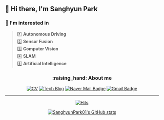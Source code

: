 ## 👋 Hi there, I'm Sanghyun Park

### :mag_right: **I'm interested in** 
> :one: **Autonomous Driving**  
> :two: **Sensor Fusion**  
> :three: **Computer Vision**  
> :four: **SLAM**  
> :five: **Artificial Intelligence**
<h3 align=center>
:raising_hand: About me  
</h3>
<div align=center>
  
[![CV](http://img.shields.io/badge/-CV-black?style=flat-square&logo=github&link=https://github.com/SanghyunPark01/SanghyunPark_CV/blob/main/Awesome_CV.pdf)](https://github.com/SanghyunPark01/SanghyunPark_CV/blob/main/CV_SanghyunPark.pdf)
[![Tech Blog](http://img.shields.io/badge/-Tech%20blog-black?style=flat-square&logo=github&link=https://sanghyunpark01.github.io/)](https://sanghyunpark01.github.io/)
[![Naver Mail Badge](https://img.shields.io/badge/Mail-03C75A?style=flat-square&logo=Naver&logoColor=white&link=mailto:pash0302@naver.com)](mailto:pash0302@naver.com)
[![Gmail Badge](https://img.shields.io/badge/Gmail-d14836?style=flat-square&logo=Gmail&logoColor=white&link=mailto:pash0302@gmail.com)](mailto:pash0302@gmail.com)
</div>

---
<div align=center>
  
[![Hits](https://hits.seeyoufarm.com/api/count/incr/badge.svg?url=https%3A%2F%2Fgithub.com%2FSanghyunPark01&count_bg=%235D81E7&title_bg=%23000000&icon=&icon_color=%23FFFFFF&title=hits&edge_flat=false)](https://hits.seeyoufarm.com)
  
[![SanghyunPark01's GitHub stats](https://github-readme-stats.vercel.app/api?username=SanghyunPark01)](https://github.com/anuraghazra/github-readme-stats)
</div>




<!--
**SanghyunPark01/SanghyunPark01** is a ✨ _special_ ✨ repository because its `README.md` (this file) appears on your GitHub profile.

Here are some ideas to get you started:

- 🔭 I’m currently working on ...
- 🌱 I’m currently learning ...
- 👯 I’m looking to collaborate on ...
- 🤔 I’m looking for help with ...
- 💬 Ask me about ...
- 📫 How to reach me: ...
- 😄 Pronouns: ...
- ⚡ Fun fact: ...
-->
